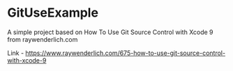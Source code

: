 # GitUseExample

A simple project based on How To Use Git Source Control with Xcode 9 from raywenderlich.com

Link - https://www.raywenderlich.com/675-how-to-use-git-source-control-with-xcode-9

